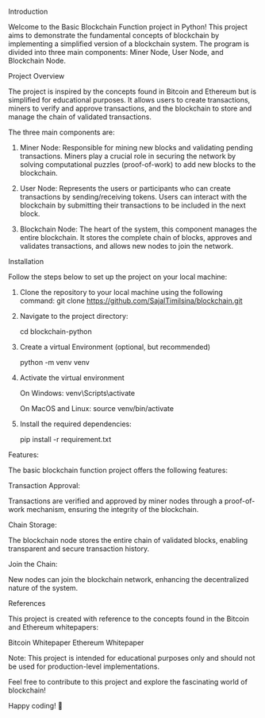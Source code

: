 Introduction

Welcome to the Basic Blockchain Function project in Python! This project aims to demonstrate the fundamental concepts of blockchain by implementing a simplified version of a blockchain system. The program is divided into three main components: Miner Node, User Node, and Blockchain Node.

Project Overview

The project is inspired by the concepts found in Bitcoin and Ethereum but is simplified for educational purposes. It allows users to create transactions, miners to verify and approve transactions, and the blockchain to store and manage the chain of validated transactions.

The three main components are:

1) Miner Node: Responsible for mining new blocks and validating pending transactions. Miners play a crucial role in securing the network by solving computational puzzles (proof-of-work) to add new blocks to the blockchain.

2) User Node: Represents the users or participants who can create transactions by sending/receiving tokens. Users can interact with the blockchain by submitting their transactions to be included in the next block.

3) Blockchain Node: The heart of the system, this component manages the entire blockchain. It stores the complete chain of blocks, approves and validates transactions, and allows new nodes to join the network.

Installation

Follow the steps below to set up the project on your local machine:

1) Clone the repository to your local machine using the following command:
    git clone https://github.com/SajalTimilsina/blockchain.git
2) Navigate to the project directory:

   cd blockchain-python
4) Create a virtual Environment (optional, but recommended)

    python -m venv venv

6) Activate the virtual environment

   On Windows:
       venv\Scripts\activate

    On MacOS and Linux:
    source venv/bin/activate

8) Install the required dependencies:

   pip install -r requirement.txt
   

Features:

The basic blockchain function project offers the following features:

Transaction Approval: 

Transactions are verified and approved by miner nodes through a proof-of-work mechanism, ensuring the integrity of the blockchain.

Chain Storage: 

The blockchain node stores the entire chain of validated blocks, enabling transparent and secure transaction history.

Join the Chain: 

New nodes can join the blockchain network, enhancing the decentralized nature of the system.

References

This project is created with reference to the concepts found in the Bitcoin and Ethereum whitepapers:

Bitcoin Whitepaper
Ethereum Whitepaper

Note: This project is intended for educational purposes only and should not be used for production-level implementations.

Feel free to contribute to this project and explore the fascinating world of blockchain!

Happy coding! 🚀

